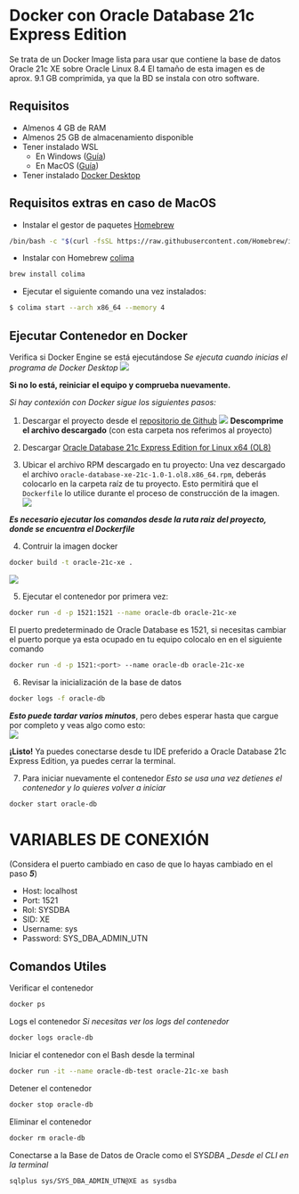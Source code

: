 # Docker con Oracle Database 21c Express Edition

Se trata de un Docker Image lista para usar que contiene la base de datos Oracle 21c XE sobre Oracle Linux 8.4
El tamaño de esta imagen es de aprox. 9.1 GB comprimida, ya que la BD se instala con otro software.

## Requisitos

- Almenos 4 GB de RAM
- Almenos 25 GB de almacenamiento disponible
- Tener instalado WSL
  - En Windows ([Guía](https://www.youtube.com/shorts/ddfLijQ1t88))
  - En MacOS ([Guía](https://www.youtube.com/watch?v=a30Enh1_aWI))
- Tener instalado [Docker Desktop](https://docs.docker.com/get-docker/)

## Requisitos extras en caso de MacOS

- Instalar el gestor de paquetes [Homebrew](https://brew.sh/es/)

```bash
/bin/bash -c "$(curl -fsSL https://raw.githubusercontent.com/Homebrew/install/HEAD/install.sh)"
```

- Instalar con Homebrew [colima](https://formulae.brew.sh/formula/colima)

```bash
brew install colima
```

- Ejecutar el siguiente comando una vez instalados:

```bash
$ colima start --arch x86_64 --memory 4
```

## Ejecutar Contenedor en Docker

Verifica si Docker Engine se está ejecutándose
_Se ejecuta cuando inicias el programa de Docker Desktop_
![](./static/imgs/DockerEngineRunning.png)

**Si no lo está, reiniciar el equipo y comprueba nuevamente.**

_Si hay contexión con Docker sigue los siguientes pasos:_

1. Descargar el proyecto desde el [repositorio de Github](https://github.com/iDylaan/docker-oracle-database-21c-xe)
   ![](./static/imgs/DownloadPorject.png)
   **Descomprime el archivo descargado** (con esta carpeta nos referimos al proyecto)

2. Descargar [Oracle Database 21c Express Edition for Linux x64 (OL8)](https://www.oracle.com/mx/database/technologies/xe-downloads.html)
3. Ubicar el archivo RPM descargado en tu proyecto:
   Una vez descargado el archivo `oracle-database-xe-21c-1.0-1.ol8.x86_64.rpm`, deberás colocarlo en la carpeta raíz de tu proyecto. Esto permitirá que el `Dockerfile` lo utilice durante el proceso de construcción de la imagen.
   ![](./static/imgs/ODBS21cXE-Screenshot.png)

**_Es necesario ejecutar los comandos desde la ruta raiz del proyecto, donde se encuentra el Dockerfile_**

4. Contruir la imagen docker

```bash
docker build -t oracle-21c-xe .
```

![](./static/imgs/DockerBuildBASH.png)

5. Ejecutar el contenedor por primera vez:

```bash
docker run -d -p 1521:1521 --name oracle-db oracle-21c-xe
```

El puerto predeterminado de Oracle Database es 1521, si necesitas cambiar el puerto porque ya esta ocupado en tu equipo colocalo en <port> en el siguiente comando

```bash
docker run -d -p 1521:<port> --name oracle-db oracle-21c-xe
```

6. Revisar la inicialización de la base de datos

```bash
docker logs -f oracle-db
```

**_Esto puede tardar varios minutos_**, pero debes esperar hasta que cargue por completo y veas algo como esto: <br />
![](./static/imgs/ODBS21cXELogger-Screenshot.png)

**¡Listo!** Ya puedes conectarse desde tu IDE preferido a Oracle Database 21c Express Edition, ya puedes cerrar la terminal.

7. Para iniciar nuevamente el contenedor
   _Esto se usa una vez detienes el contenedor y lo quieres volver a iniciar_

```bash
docker start oracle-db
```

# **VARIABLES DE CONEXIÓN**

(Considera el puerto cambiado en caso de que lo hayas cambiado en el paso **_5_**)

- Host: localhost
- Port: 1521
- Rol: SYSDBA
- SID: XE
- Username: sys
- Password: SYS_DBA_ADMIN_UTN

## Comandos Utiles

Verificar el contenedor

```bash
docker ps
```

Logs el contenedor
_Si necesitas ver los logs del contenedor_

```bash
docker logs oracle-db
```

Iniciar el contenedor con el Bash desde la terminal

```bash
docker run -it --name oracle-db-test oracle-21c-xe bash
```

Detener el contenedor

```bash
docker stop oracle-db
```

Eliminar el contenedor

```bash
docker rm oracle-db
```

Conectarse a la Base de Datos de Oracle como el SYS*DBA
\_Desde el CLI en la terminal*

```bash
sqlplus sys/SYS_DBA_ADMIN_UTN@XE as sysdba
```
